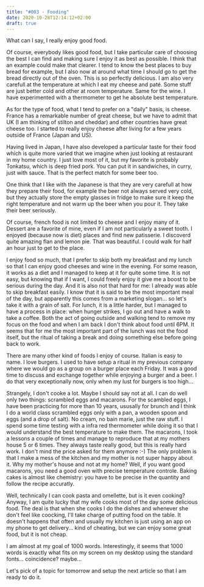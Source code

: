 ```yaml
---
title: "#003 - Fooding"
date: 2020-10-28T12:14:12+02:00
draft: true
---
```


What can I say, I really enjoy good food.

Of course, everybody likes good food, but I take particular care of choosing the best I can find and making sure I enjoy it as best as possible. I think that an example could make that clearer. I tend to know the best places to buy bread for example, but I also now at around what time I should go to get the bread directly out of the oven. This is so perfectly delicious. I am also very carefull at the temperature at which I eat my cheese and paté. Some stuff are just better cold and other at room temperature. Same for the wine. I have experimented with a thermometer to get he absolute best temperature.

As for the type of food, what I tend to prefer on a "daily" basis, is cheese. France has a remarkable number of great cheese, but we have to admit that UK (I am thinking of stilton and cheddar) and other countries have great cheese too. I started to really enjoy cheese after living for a few years outside of France (Japan and US). 

Having lived in Japan, I have also developed a particular taste for their food which is quite more varied that we imagine when just looking at restaurant in my home country. I just love most of it, but my favorite is probably Tonkatsu, which is deep fried pork. You can put it in sandwiches, in curry, just with sauce. That is the perfect match for some beer too. 

One think that I like with the Japanese is that they are very carefull at how they prepare their food, for example the beer not always served very cold, but they actually store the empty glasses in fridge to make sure it keep the right temperature and not warm up the beer when you pour it. They take their beer seriously.

Of course, french food is not limited to cheese and I enjoy many of it. Dessert are a favorite of mine, even if I am not particularly a sweet tooth. I enjoyed (because now is diet) places and find new patisserie. I discoverd quite amazing flan and lemon pie. That was beautiful. I could walk for half an hour just to get to the place.

I enjoy food so much, that I prefer to skip both my breakfast and my lunch so that I can enjoy good cheeses and wine in the evening. For some reason, it works as a diet and I managed to keep at it for quite some time. It is not easy, but knowing that if I want, I could freely enjoy it give me a boost to be serious during the day. And it is also not that hard for me: I already was able to skip breakfast easily. I know that it is said to be the most important meal of the day, but apparently this comes from a marketing slogan... so let's take it with a grain of salt. For lunch, it is a little harder, but I managed to have a process in place: when hunger strikes, I go out and have a walk to take a coffee. Both the act of going outside and walking tend to remove my focus on the food and when I am back I don't think about food until 6PM. It seems that for me the most important part of the lunch was not the food itself, but the ritual of taking a break and doing something else before going back to work.

There are many other kind of foods I enjoy of course. Italian is easy to name. I love burgers. I used to have setup a ritual in my previous company where we would go as a group on a burger place each Friday. It was a good time to discuss and exchange together while enjoying a burger and a beer. I do that very exceptionally now, only when my lust for burgers is too high...

Strangely, I don't cooke a lot. Maybe I should say not at all. I can do well only two things: scrambled eggs and macarons. For the scambled eggs, I have been practicing for more than 10 years, ususally for brunch and I think I do a world class scrambled eggs only with a pan, a wooden spoon and eggs (and a drop of salt). No cream, no bain marie, just the raw stuff. I spend some time testing with a infra red thermometer while doing it so that I would understand the best temperature to make them. The macarons, I took a lessons a couple of times and manage to reproduce that at my mothers house 5 or 6 times. They always taste really good, but this is really hard work. I don't mind the price asked for them anymore :-) The only problem is that I make a mess of the kitchen and my mother is not super happy about it. Why my mother's house and not at my home? Well, if you want good macarons, you need a good oven with precise temperature controle. Baking cakes is almost like chemistry: you have to be precise in the quantity and follow the recipe accuratly.

Well, technically I can cook pasta and omellette, but is it even cooking? Anyway, I am quite lucky that my wife cooks most of the day some delicious food. The deal is that when she cooks I do the dishes and whenever she don't feel like coocking, I'll take charge of putting food on the table.  It doesn't happens that often and usually my kitchen is just using an app on my phone to get delivery... kind of cheating, but we can enjoy some great food, but it is not cheap.

I am almost at my goal of 1000 words. Interestingly, it seems that 1000 words is exactly what fits on my screen on my desktop using the standard fonts... coincidence? maybe... 

Let's pick of a topic for tomorrow and setup the next article so that I am ready to do it.